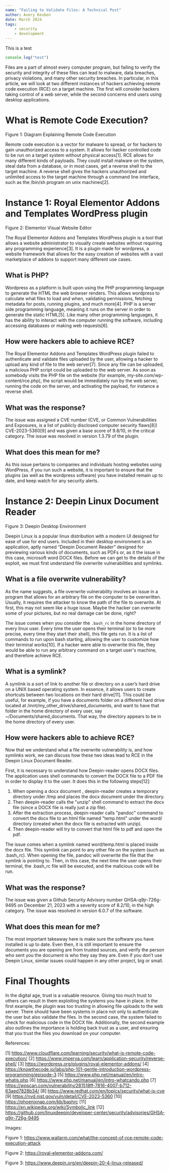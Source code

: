 ```yaml
---
name: "Failing to Validate Files: A Technical Post"
author: Avery Keuben
date: March 2024
tags: 
    - security
    - development
---
```

This is a test

```js
console.log("test")
```

Files are a part of almost every computer program, but failing to verify the security and integrity of these files can lead to malware, data breaches, privacy violations, and many other security breaches. In particular, in this article, we will look at two different instances of hackers achieving remote code execution (RCE) on a target machine. The first will consider hackers taking control of a web server, while the second concerns end users using desktop applications.

# What is Remote Code Execution?

Figure 1: Diagram Explaining Remote Code Execution

Remote code execution is a vector for malware to spread, or for hackers to gain unauthorized access to a system. It allows for hacker controlled code to be run on a target system without physical access[1]. RCE allows for many different kinds of payloads. They could install malware on the system, steal data from a database, or in most cases, get a reverse shell to the target machine. A reverse shell gives the hackers unauthorized and unlimited access to the target machine through a command line interface, such as the /bin/sh program on unix machines[2].

# Instance 1: Royal Elementor Addons and Templates WordPress plugin

Figure 2: Elementor Visual Website Editor

The Royal Elementor Addons and Templates WordPress plugin is a tool that allows a website administrator to visually create websites without requiring any programming experience[3]. It is a plugin made for wordpress, a website framework that allows for the easy creation of websites with a vast marketplace of addons to support many different use cases.

## What is PHP?

Wordpress as a platform is built upon using the PHP programming language to generate the HTML the web browser renders. This allows wordpress to calculate what files to load and when, validating permissions, fetching metadata for posts, running plugins, and much more[4]. PHP is a server side programming language, meaning it runs on the server in order to generate the static HTML[5]. Like many other programming languages, it has the ability to interact with the computer running the software, including accessing databases or making web requests[6].

## How were hackers able to achieve RCE?

The Royal Elementor Addons and Templates WordPress plugin failed to authenticate and validate files uploaded by the user, allowing a hacker to upload any kind of file to the web server[7]. Since any file can be uploaded, a malicious PHP script could be uploaded to the web server. As soon as somebody visits the PHP file on the website (for example, my-site.com/wp-content/rce.php), the script would be immediately run by the web server, running the code on the server, and activating the payload, for instance a reverse shell.

## What was the response?

The issue was assigned a CVE number (CVE, or Common Vulnerabilities and Exposures, is a list of publicly disclosed computer security flaws[8]) CVE-2023-5360[9] and was given a base score of 9.8/10, in the critical category. The issue was resolved in version 1.3.79 of the plugin. 

## What does this mean for me?

As this issue pertains to companies and individuals hosting websites using WordPress, if you run such a website, it is important to ensure that the plugins (as well as the wordpress software) you have installed remain up to date, and keep watch for any security alerts.

# Instance 2: Deepin Linux Document Reader

Figure 3: Deepin Desktop Environment

Deepin Linux is a popular linux distribution with a modern UI designed for ease of use for end users. Included in their desktop environment is an application, aptly named “Deepin Document Reader” designed for previewing various kinds of documents, such as PDFs or, as it the issue in this case, microsoft word DOCX files. Before we can get to the details of the exploit, we must first understand file overwrite vulnerabilities and symlinks.

## What is a file overwrite vulnerability?

As the name suggests, a file overwrite vulnerability involves an issue in a program that allows for an arbitrary file on the computer to be overwritten. Usually, it requires the attacker to know the path of the file to overwrite. At first, this may not seem like a huge issue. Maybe the hacker can overwrite some of your pictures, but no real damage can be done, right?

The issue comes when you consider the `.bash_rc` in the home directory of every linux user. Every time the user opens their terminal (or to be more precise, every time they start their shell), this file gets run. It is a list of commands to run upon bash starting, allowing the user to customize how their terminal works[10]. If a hacker were able to overwrite this file, they would be able to run any arbitrary command on a target user's machine, and therefore achieve RCE.

## What is a symlink?

A symlink is a sort of link to another file or directory on a user’s hard drive on a UNIX based operating system. In essence, it allows users to create shortcuts between two locations on their hard drive[11]. This could be useful, for example, if you have a documents folder on a different hard drive located at /mnt/my_other_drive/shared_documents, and want to have that folder in the home directory of every user, say ~/Documents/shared_documents. That way, the directory appears to be in the home directory of every user.

## How were hackers able to achieve RCE?

Now that we understand what a file overwrite vulnerability is, and how symlinks work, we can discuss how these two ideas lead to RCE in the Deepin Linux Document Reader.

First, it is necessary to understand how Deepin-reader opens DOCX files. The application uses shell commands to convert the DOCX file to a PDF file in order to display it to the user. It does this in the following steps[12]:

1. When opening a docx document , deepin-reader creates a temporary directory under /tmp and places the docx document under the directory.
2. Then deepin-reader calls the "unzip" shell command to extract the docx file (since a DOCX file is really just a zip file).
3. After the extraction process, deepin-reader calls "pandoc" command to convert the docx file to an html file named "temp.html" under the word/ directory (created when the docx file is extracted with unzip).
4. Then deepin-reader will try to convert that html file to pdf and open the pdf.

The issue comes when a symlink named word/temp.html is placed inside the docx file. This symlink can point to any other file on the system (such as .bash_rc). When opening the file, pandoc will overwrite the file that the symlink is pointing to. Then, in this case, the next time the user opens their terminal, the .bash_rc file will be executed, and the malicious code will be run.

## What was the response?

The issue was given a Github Security Advisory number GHSA-q9jr-726g-9495 on December 21, 2023 with a severity score of 8.2/10, in the high category. The issue was resolved in version 6.0.7 of the software.

## What does this mean for me?

The most important takeaway here is make sure the software you have installed is up to date. Even then, it is still important to ensure the documents you are opening are from trusted sources, and verify the person who sent you the document is who they say they are. Even if you don’t use Deepin Linux, similar issues could happen in any other project, big or small.

# Final Thoughts

In the digital age, trust is a valuable resource. Giving too much trust to others can result in them exploiting the systems you have in place. In the first example, the plugin was too trusting in allowing file uploads to the web server. There should have been systems in place not only to authenticate the user but also validate the files. In the second case, the system failed to check for malicious code in the DOCX file. Additionally, the second example also outlines the importance is holding back trust as a user, and ensuring that you trust the files you download on your computer.

References:

[1] https://www.cloudflare.com/learning/security/what-is-remote-code-execution/
[2] https://www.imperva.com/learn/application-security/reverse-shell/
[3] https://wordpress.org/plugins/royal-elementor-addons/
[4] https://knowthecode.io/labs/php-101-gentle-introduction-wordpress-programming/episode-3
[5] https://www.php.net/manual/en/intro-whatis.php
[6] https://www.php.net/manual/en/intro-whatcando.php
[7] https://wpscan.com/vulnerability/281518ff-7816-4007-b712-63aed7828b34/
[8] https://www.redhat.com/en/topics/security/what-is-cve
[9] https://nvd.nist.gov/vuln/detail/CVE-2023-5360
[10] https://phoenixnap.com/kb/bashrc
[11] https://en.wikipedia.org/wiki/Symbolic_link
[12] https://github.com/linuxdeepin/developer-center/security/advisories/GHSA-q9jr-726g-9495

Images:

Figure 1: https://www.wallarm.com/what/the-concept-of-rce-remote-code-execution-attack

Figure 2: https://royal-elementor-addons.com/

Figure 3: https://www.deepin.org/en/deepin-20-4-linux-released/
